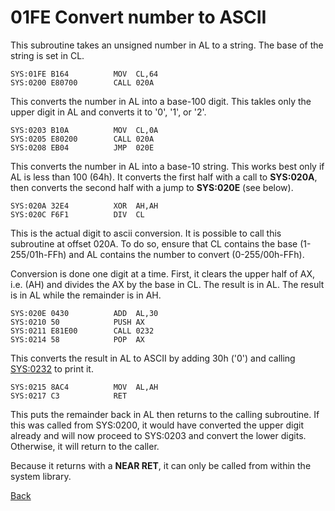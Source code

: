 # 01FE Convert number to ASCII

This subroutine takes an unsigned number in AL to a string. The base of the string is set in CL.

```
SYS:01FE B164          MOV	CL,64
SYS:0200 E80700        CALL	020A
```

This converts the number in AL into a base-100 digit. This takles only the upper digit in AL and converts it to '0', '1', or '2'.

```
SYS:0203 B10A          MOV	CL,0A
SYS:0205 E80200        CALL	020A
SYS:0208 EB04          JMP	020E
```

This converts the number in AL into a base-10 string. This works best only if AL is less than 100 (64h). It converts the first half with a call to **SYS:020A**, then converts the second half with a jump to **SYS:020E** (see below).

```
SYS:020A 32E4          XOR	AH,AH
SYS:020C F6F1          DIV	CL
```

This is the actual digit to ascii conversion. It is possible to call this subroutine at offset 020A. To do so, ensure that CL contains the base (1-255/01h-FFh) and AL contains the number to convert (0-255/00h-FFh).

Conversion is done one digit at a time. First, it clears the upper half of AX, i.e. (AH) and divides the AX by the base in CL. The result is in AL. The result is in AL while the remainder is in AH.

```
SYS:020E 0430          ADD	AL,30
SYS:0210 50            PUSH	AX
SYS:0211 E81E00        CALL	0232
SYS:0214 58            POP	AX
```

This converts the result in AL to ASCII by adding 30h ('0') and calling [SYS:0232](0218-PRINT-DIGITS.md) to print it.

```
SYS:0215 8AC4          MOV	AL,AH
SYS:0217 C3            RET
```

This puts the remainder back in AL then returns to the calling subroutine. If this was called from SYS:0200, it would have converted the upper digit already and will now proceed to SYS:0203 and convert the lower digits. Otherwise, it will return to the caller. 

Because it returns with a **NEAR RET**, it can only be called from within the system library.

[Back](../README.md)